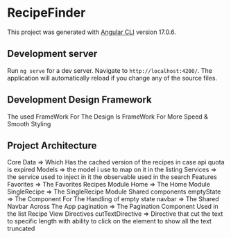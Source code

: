 # RecipeFinder

This project was generated with [Angular CLI](https://github.com/angular/angular-cli) version 17.0.6.

## Development server

Run `ng serve` for a dev server. Navigate to `http://localhost:4200/`. The application will automatically reload if you change any of the source files.

## Development Design Framework 
The used FrameWork For The Design Is FrameWork For More Speed & Smooth Styling

## Project Architecture  
   Core 
        Data => Which Has the cached version of the recipes in case api quota is expired
        Models => the model i use to map on it in the listing
        Services => the service used to inject in it the observable used in the search
   Features
        Favorites => The Favorites Recipes Module
        Home => The Home Module
        SingleRecipe => The SingleRecipe Module
   Shared
        components
                   emptyState => The Component For The Handling of empty state
                   navbar => The Shared Navbar Across The App
                   pagination => The Pagination Component Used in the list Recipe View
        Directives 
                   cutTextDirective => Directive that cut the text to specific length with ability to click on the element to show all the text truncated         





